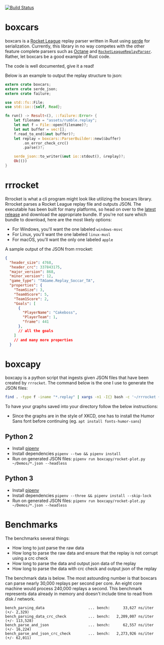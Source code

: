 [![Build
Status](https://travis-ci.org/nickbabcock/boxcars.svg?branch=master)](https://travis-ci.org/nickbabcock/boxcars)

# boxcars

boxcars is a [Rocket League](http://www.rocketleaguegame.com/) replay parser written in Rust
using [serde](https://github.com/serde-rs/serde) for serialization. Currently, this library in
no way competes with the other feature complete parsers such as
[Octane](https://github.com/tfausak/octane) and
[`RocketLeagueReplayParser`](https://github.com/jjbott/RocketLeagueReplayParser). Rather, let
boxcars be a good example of Rust code.

The code is well documented, give it a read!

Below is an example to output the replay structure to json:

```rust
extern crate boxcars;
extern crate serde_json;
extern crate failure;

use std::fs::File;
use std::io::{self, Read};

fn run() -> Result<(), ::failure::Error> {
    let filename = "assets/rumble.replay";
    let mut f = File::open(filename)?;
    let mut buffer = vec![];
    f.read_to_end(&mut buffer)?;
    let replay = boxcars::ParserBuilder::new(&buffer)
        .on_error_check_crc()
        .parse()?;

    serde_json::to_writer(&mut io::stdout(), &replay)?;
    Ok(())
}

```

# rrrocket

Rrrocket is what a cli program might look like utilizing the boxcars library.
Rrrocket parses a Rocket League replay file and outputs JSON. The executable
has been built for many platforms, so head on over to the [latest
release](https://github.com/nickbabcock/boxcars/releases/latest) and download
the appropriate bundle. If you're not sure which bundle to download, here are
the most likely options:

- For Windows, you'll want the one labeled `windows-msvc`
- For Linux, you'll want the one labeled `linux-musl`
- For macOS, you'll want the only one labeled `apple`

A sample output of the JSON from rrrocket:

```json
{
  "header_size": 4768,
  "header_crc": 337843175,
  "major_version": 868,
  "minor_version": 12,
  "game_type": "TAGame.Replay_Soccar_TA",
  "properties": {
    "TeamSize": 3,
    "Team0Score": 5,
    "Team1Score": 2,
    "Goals": [
      {
        "PlayerName": "Cakeboss",
        "PlayerTeam": 1,
        "frame": 441
      },
      // all the goals
    ]
    // and many more properties
  }
```

# boxcapy

boxcapy is a python script that ingests given JSON files that have been created
by `rrrocket`. The command below is the one I use to generate the JSON files:

```bash
find . -type f -iname "*.replay" | xargs -n1 -I{} bash -c '~/rrrocket {} > {}.json'
```

To have your graphs saved into your directory follow the below instructions:

- Since the graphs are in the style of XKCD, one has to install the Humor Sans font before continuing (eg. `apt install fonts-humor-sans`)

## Python 2

- Install [pipenv](https://docs.pipenv.org/install.html#installing-pipenv)
- Install dependencies `pipenv --two && pipenv install`
- Run on generated JSON files: `pipenv run boxcapy/rocket-plot.py ~/Demos/*.json --headless`

## Python 3

- Install [pipenv](https://docs.pipenv.org/install.html#installing-pipenv)
- Install dependencies `pipenv --three && pipenv install --skip-lock`
- Run on generated JSON files: `pipenv run boxcapy/rocket-plot.py ~/Demos/*.json --headless`

# Benchmarks

The benchmarks several things:

- How long to just parse the raw data
- How long to parse the raw data and ensure that the replay is not corrupt using a crc check
- How long to parse the data and output json data of the replay
- How long to parse the data with crc check and output json of the replay

The benchmark data is below. The most astounding number is that boxcars can
parse nearly 30,000 replays per second per core. An eight core machine would
process 240,000 replays a second. This benchmark represents data already in
memory and doesn't include time to read from disk / network.

```
bench_parsing_data                    ... bench:      33,627 ns/iter (+/- 2,329)
bench_parsing_data_crc_check          ... bench:   2,209,007 ns/iter (+/- 113,528)
bench_parse_and_json                  ... bench:      62,557 ns/iter (+/- 16,224)
bench_parse_and_json_crc_check        ... bench:   2,273,926 ns/iter (+/- 62,011)
```
